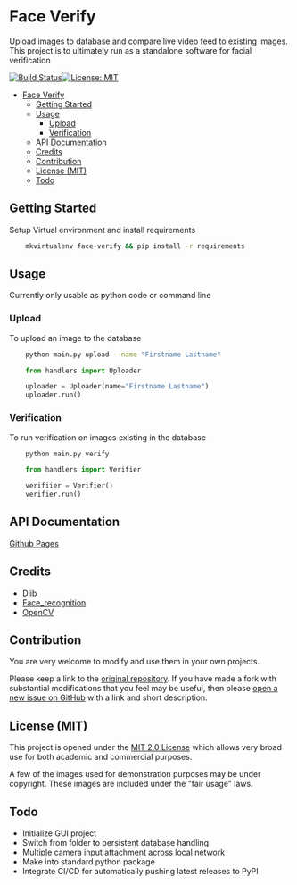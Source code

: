 # Face Verify

Upload images to database and compare live video feed to existing images.
This project is to ultimately run as a standalone software for facial verification

[![Build Status](https://travis-ci.org/deven96/face_verify.svg?branch=master)](https://travis-ci.com/deven96/face_verify)[![License: MIT](https://img.shields.io/badge/License-MIT-yellow.svg)](https://opensource.org/licenses/MIT)

- [Face Verify](#face-verify)
  - [Getting Started](#getting-started)
  - [Usage](#usage)
    - [Upload](#upload)
    - [Verification](#verification)
  - [API Documentation](#api-documentation)
  - [Credits](#credits)
  - [Contribution](#contribution)
  - [License (MIT)](#license-mit)
  - [Todo](#todo)

## Getting Started

Setup Virtual environment and install requirements

```bash
    mkvirtualenv face-verify && pip install -r requirements
```

## Usage

Currently only usable as python code or command line

### Upload

To upload an image to the database

```bash
    python main.py upload --name "Firstname Lastname"
```

```python
    from handlers import Uploader

    uploader = Uploader(name="Firstname Lastname")
    uploader.run()
```

### Verification

To run verification on images existing in the database

```bash
    python main.py verify
```

```python
    from handlers import Verifier

    verifiier = Verifier()
    verifier.run()
```

## API Documentation

[Github Pages](https://deven96.github.io/face_verify)

## Credits

- [Dlib](https://dlib.net)
- [Face_recognition](https://face-recognition.readthedocs.io/en/latest/face_recognition.html)
- [OpenCV](https://opencv-python-tutroals.readthedocs.io/en/latest/)

## Contribution

You are very welcome to modify and use them in your own projects.

Please keep a link to the [original repository](https://github.com/deven96/face_verify). If you have made a fork with substantial modifications that you feel may be useful, then please [open a new issue on GitHub](https://github.com/deven96/face_verify/issues) with a link and short description.

## License (MIT)

This project is opened under the [MIT 2.0 License](LICENSE) which allows very broad use for both academic and commercial purposes.

A few of the images used for demonstration purposes may be under copyright. These images are included under the "fair usage" laws.

## Todo

- Initialize GUI project
- Switch from folder to persistent database handling
- Multiple camera input attachment across local network
- Make into standard python package
- Integrate CI/CD for automatically pushing latest releases to PyPI